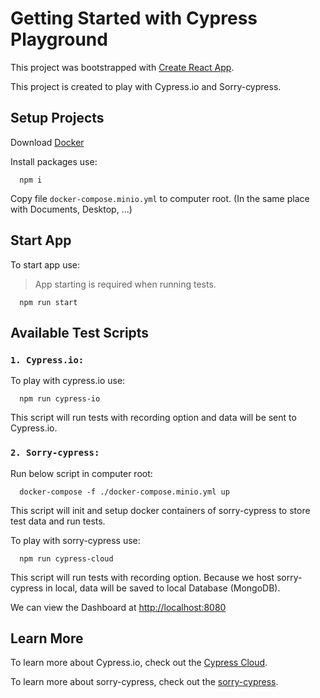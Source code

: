 # Getting Started with Cypress Playground

This project was bootstrapped with [Create React App](https://github.com/facebook/create-react-app).

This project is created to play with Cypress.io and Sorry-cypress.

## Setup Projects

Download [Docker](https://www.docker.com/products/docker-desktop/)


Install packages use:
```
  npm i
```

Copy file `docker-compose.minio.yml` to computer root. (In the same place with Documents, Desktop, ...)

## Start App

To start app use:

> App starting is required when running tests.

```
  npm run start
```

## Available Test Scripts

### `1. Cypress.io:`

To play with cypress.io use:

```
  npm run cypress-io
```

This script will run tests with recording option and data will be sent to Cypress.io.


### `2. Sorry-cypress:`

Run below script in computer root:

```
  docker-compose -f ./docker-compose.minio.yml up
```

This script will init and setup docker containers of sorry-cypress to store test data and run tests.

To play with sorry-cypress use:

```
  npm run cypress-cloud
```

This script will run tests with recording option. Because we host sorry-cypress in local, data will be saved to local Database (MongoDB).

We can view the Dashboard at [http://localhost:8080](http://localhost:8080)


## Learn More

To learn more about Cypress.io, check out the [Cypress Cloud](https://docs.cypress.io/guides/cloud/introduction).

To learn more about sorry-cypress, check out the [sorry-cypress](https://docs.sorry-cypress.dev/guide/get-started).
